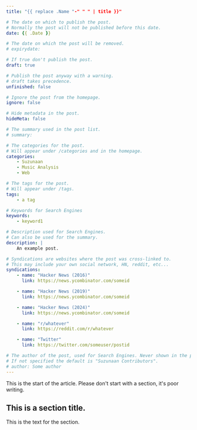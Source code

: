 ```yaml
---
title: "{{ replace .Name "-" " " | title }}"

# The date on which to publish the post.
# Normally the post will not be published before this date.
date: {{ .Date }}

# The date on which the post will be removed.
# expirydate: 

# If true don't publish the post.
draft: true

# Publish the post anyway with a warning.
# draft takes precedence.
unfinished: false

# Ignore the post from the homepage.
ignore: false

# Hide metadata in the post.
hideMeta: false

# The summary used in the post list.
# summary: 

# The categories for the post.
# Will appear under /categories and in the homepage.
categories:
    - Suzunaan
    - Music Analysis
    - Web

# The tags for the post.
# Will appear under /tags.
tags:
    - a tag

# Keywords for Search Engines
keywords:
    - keyword1

# Description used for Search Engines.
# Can also be used for the summary.
description: |
    An example post.

# Syndications are websites where the post was cross-linked to.
# This may include your own social network, HN, reddit, etc...
syndications:
    - name: "Hacker News (2016)"
      link: https://news.ycombinator.com/someid

    - name: "Hacker News (2019)"
      link: https://news.ycombinator.com/someid

    - name: "Hacker News (2024)"
      link: https://news.ycombinator.com/someid

    - name: "r/whatever"
      link: https://reddit.com/r/whatever

    - name: "Twitter"
      link: https://twitter.com/someuser/postid

# The author of the post, used for Search Engines. Never shown in the post itself.
# If not specified the default is "Suzunaan Contributors".
# author: Some author
---
```


This is the start of the article.
Please don't start with a section, it's poor writing.

## This is a section title.

This is the text for the section.
